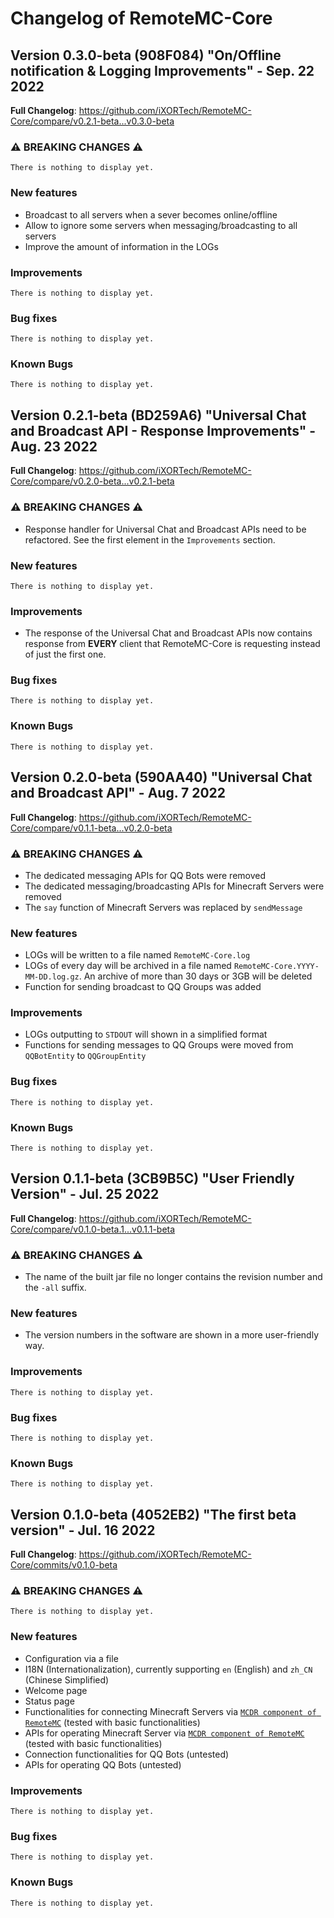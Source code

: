 # Changelog of RemoteMC-Core

## Version 0.3.0-beta (908F084) "On/Offline notification & Logging Improvements" - Sep. 22 2022

**Full Changelog**: https://github.com/iXORTech/RemoteMC-Core/compare/v0.2.1-beta...v0.3.0-beta

### :warning: BREAKING CHANGES :warning:

`There is nothing to display yet.`

### New features

- Broadcast to all servers when a sever becomes online/offline
- Allow to ignore some servers when messaging/broadcasting to all servers
- Improve the amount of information in the LOGs

### Improvements

`There is nothing to display yet.`

### Bug fixes

`There is nothing to display yet.`

### Known Bugs

`There is nothing to display yet.`

## Version 0.2.1-beta (BD259A6) "Universal Chat and Broadcast API - Response Improvements" - Aug. 23 2022

**Full Changelog**: https://github.com/iXORTech/RemoteMC-Core/compare/v0.2.0-beta...v0.2.1-beta

### :warning: BREAKING CHANGES :warning:

- Response handler for Universal Chat and Broadcast APIs need to be refactored. See the first element in the `Improvements` section.

### New features

`There is nothing to display yet.`

### Improvements

- The response of the Universal Chat and Broadcast APIs now contains response from **EVERY** client that RemoteMC-Core is requesting instead of just the first one.

### Bug fixes

`There is nothing to display yet.`

### Known Bugs

`There is nothing to display yet.`

## Version 0.2.0-beta (590AA40) "Universal Chat and Broadcast API" - Aug. 7 2022

**Full Changelog**: https://github.com/iXORTech/RemoteMC-Core/compare/v0.1.1-beta...v0.2.0-beta

### :warning: BREAKING CHANGES :warning:

- The dedicated messaging APIs for QQ Bots were removed
- The dedicated messaging/broadcasting APIs for Minecraft Servers were removed
- The `say` function of Minecraft Servers was replaced by `sendMessage`

### New features

- LOGs will be written to a file named `RemoteMC-Core.log`
- LOGs of every day will be archived in a file named `RemoteMC-Core.YYYY-MM-DD.log.gz`. An archive of more than 30 days or 3GB will be deleted
- Function for sending broadcast to QQ Groups was added

### Improvements

- LOGs outputting to `STDOUT` will shown in a simplified format
- Functions for sending messages to QQ Groups were moved from `QQBotEntity` to `QQGroupEntity`

### Bug fixes

`There is nothing to display yet.`

### Known Bugs

`There is nothing to display yet.`

## Version 0.1.1-beta (3CB9B5C) "User Friendly Version" - Jul. 25 2022

**Full Changelog**: https://github.com/iXORTech/RemoteMC-Core/compare/v0.1.0-beta.1...v0.1.1-beta

### :warning: BREAKING CHANGES :warning:

- The name of the built jar file no longer contains the revision number and the `-all` suffix.

### New features

- The version numbers in the software are shown in a more user-friendly way.

### Improvements

`There is nothing to display yet.`

### Bug fixes

`There is nothing to display yet.`

### Known Bugs

`There is nothing to display yet.`

## Version 0.1.0-beta (4052EB2) "The first beta version" - Jul. 16 2022

**Full Changelog**: https://github.com/iXORTech/RemoteMC-Core/commits/v0.1.0-beta

### :warning: BREAKING CHANGES :warning:

`There is nothing to display yet.`

### New features

- Configuration via a file
- I18N (Internationalization), currently supporting `en` (English) and `zh_CN` (Chinese Simplified)
- Welcome page
- Status page
- Functionalities for connecting Minecraft Servers via [`MCDR component of RemoteMC`](https://github.com/iXORTech/RemoteMC-MCDR) (tested with basic functionalities)
- APIs for operating Minecraft Server via [`MCDR component of RemoteMC`](https://github.com/iXORTech/RemoteMC-MCDR) (tested with basic functionalities)
- Connection functionalities for QQ Bots (untested)
- APIs for operating QQ Bots (untested)

### Improvements

`There is nothing to display yet.`

### Bug fixes

`There is nothing to display yet.`

### Known Bugs

`There is nothing to display yet.`
